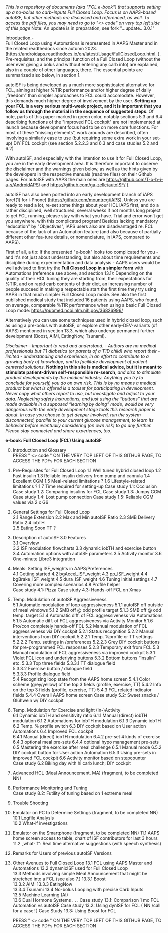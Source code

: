 *This is a repository of documents (aka "FCL e-book") that supports setting up a no-bolus no carb-inputs Full Closed Loop. Focus is on AAPS-based autoISF, but other methods are discussed and referenced, as well.
To access the pdf files, you may need to go to "<> code" on very top left side of this page*   Note: An update is in preparation, see fork "...update...3.0.1"

Introduction.-  
Full Closed Loop using Automations is represented in AAPS Master and in the related readthedocs since autumn 2023. (https://androidaps.readthedocs.io/en/latest/Usage/FullClosedLoop.html. ).
Pre-requisites, and the principal function of a Full Closed Loop (without the user ever giving a bolus and without entering any carb info) are explained, also in a couple of other languages, there.
The essential points are summarized also below, in section 1.

autoISF is being developed as a much more sophisticated alternative for FCL, aiming at higher %TIR performance and/or higher degree of daily „freedom“ than simpler approaches to FCL could accomodate.
However, this demands much higher degree of involvement by the user. **Setting up your FCL is a very serious multi-week project, and it is important that you follow us through the material in the sequence of suggested steps**. Of note, parts of this paper marked in green color, notably sections 5.3 and 6.4 describing functions of the "improved FCL cockpit" are not implemented at launch because development focus had to be on more core functions. For most of these “missing elements”, work arounds are described, often involving a similarly ease to use (but requiring some extra work in your set-up) DIY FCL cockpit (see section 5.2.2.3 and 6.3 and case studies 5.2 and 6.2)

With autoISF, and especially with the intention to use it for Full Closed Loop, you are in the early development area. It is therefore important to observe the disclaimer and the warnings given below, as well as the hints given by the developers in the respective manuals (readme files) on their Github pages. For autoISF with AAPS the main ones are https://github.com/T-o-b-i-a-s/AndroidAPS/ and https://github.com/ga-zelle/autoISF/ ).

autoISF has also been ported into an early development branch of iAPS (oref(1) for i-Phone) (https://github.com/mountrcg/iAPS). Unless you are ready to read a lot, re-set some things about your HCL iAPS first, and do a rather disciplined, well structured, several weeks if not months long project to get FCL running, please stay with what you have. Trial and error won’t get you anywhere, with this complicated program! Besides lacking mandatory "education" by "Objectives", iAPS users also are disadvantaged re. FCL because of the lack of an Automation feature (and also because of partially different other fea-ture details, or nomenclature, in iAPS, compared to AAPS).  

First of all, a tip: If the presented "e-book" looks too complicated for you - and it's not just about understanding, but also about time requirements and discipline during experimentation and data analysis - AAPS users would be well advised to first try the **Full Closed Loop in a simpler form** with Automations (reference see above, and section 13.1): Depending on the quality of their HCL tuning they are starting from, their expectations for %TIR, and on rapid carb contents of their diet, an increasing number of people succeed in making a respectable start the first time they try using AAPS in that much simpler Full Closed Loop mode.
See also the first published medical study that included 16 patients using AAPS, who found, on average, comparable %TIR performance when using a basic Full Closed Loop mode: https://pubmed.ncbi.nlm.nih.gov/36826996/

Alternatively you can use some techniques used in hybrid closed loop, such as using a pre-bolus with autoISF, or explore other early-DEV-variants (of AAPS) mentioned in section 13.3, which also undergo permanent further development (Boost, AIMI, EatingNow, Tsunami). 

*Disclaimer – Important to read and understand. - 
Authors are no medical professionals but T1 diabetics (or parents of a T1D child) who report their -limited - understanding and experience, in an effort to contribute to a growing body of knowledge, and to facilitate development of patient centered solutions.* 
**Nothing in this site is medical advice, but it is meant to stimulate patient-driven self-responsible re-search**, *and also to stimulate product developments by the medical industry. Anything you try to conclude for yourself, you do on own risk. This is by no means a medical product but what is offered is a toolset for participating in development. 
Never copy what others report to use, but investigate and adjust to your data. Neglecting safety instructions, and just using the “buttons” that are made available in a supposed “learning by doing” mode, would be very dangerous with the early development stage tools this research paper is about. 
In case you choose to get deeper involved, run the system disconnected, parallel to your current glucose management, to learn its behavior before eventually considering (on own risk) to go any further. Please stay connected and share experiences, too.*
           
**e-book: Full Closed Loop (FCL) Using autoISF**
          
0. Introduction and  Glossary  
                    PRESS  " <> code  "  ON THE VERY TOP LEFT OF THIS GITHUB PAGE, TO ACCESS THE PDFs FOR EACH SECTION
1. Pre-Requisites for Full Closed Loop 
    1.1  Well tuned hybrid closed loop
    1.2  Fast insulin
    1.3 Reliable insulin delivery from pump and cannula
    1.4 Excellent CGM
    1.5 Meal-related limitations ?
    1.6 Lifestyle-related limitations ?
    1.7 Time required for setting-up
                  Case study 1.1: Occlusion   
                  Case study 1.2: Comparing insulins for FCL 
                  Case study 1.3: Jumpy CGM  
                  Case study 1.4: Lost pump connection
                  Case study 1.5: Reliable CGM values via 2 x G6
2. General Settings for Full Closed Loop  
     2.1  Range Extension 
     2.2  Max and Min autoISF Ratio 
     2.3  SMB Delivery Ratio
     2.4  iobTH   
     2.5  Eating Soon TT ?     
3. Description of autoISF 3.0 Features  
     3.1 Overview      
     3.2 ISF modulation flowcharts
     3.3 dynamic iobTH and exercise button 
     3.4 Automation options with autoISF parameters
     3.5 Activity monitor
     3.6 One-minute Libre3 integration
4.  Meals: Setting ISF_weights in AAPS/Preferences  
     4.1  Getting started
     4.2  bgAccel_ISF_weight 
     4.3  pp_ISF_weight
     4.4  bgBrake_ISF_weight
     4.5  dura_ISF_weight
     4.6  Tuning initial settings
     4.7  Covering more complex scenarios
     4.8  Profile helper  
                Case study 4.1: Pizza
                Case study 4.3: Hands-off FCL on Xmas     
5.  Temp. Modulation of autoISF Aggressiveness  
     5.1  Automatic modulation of loop aggressiveness 
           5.1.1 autoISF off outside of meal windows
           5.1.2 SMB off @ odd profile target
           5.1.3 SMB off @ odd temp. target
           5.1.4 Automatic diff. of FCL aggressiveness via Automations
           5.1.5 Automatic diff. of FCL aggressiveness via Activity Monitor
           5.1.6 Pro/con completely hands-off FCL
     5.2  Manual modulation of FCL aggressiveness via DIY cockpit
           5.2.1 Status recognition
           5.2.2 Manual interventions from DIY cockpit
                5.2.2.1  Temp. %profile or TT settings
                5.2.2.2  Temp. settings in /preferences
                5.2.2.3  Grey DIY cockpit buttons for pre-programmed FCL responses 
          5.2.3 Temporary exit from FCL
     5.3  Manual modulation of FCL aggressiveness via improved cockpit
         5.3.1  Violet FCL icon and underlying buttons 
         5.3.2  Bottom buttons “insulin” etc.
         5.3.3  Top three fields 
               5.3.3.1  TT dialogue field  
                5.3.3.2   Exercise button / dialogue field     
                5.3.3.3   Profile dialogue field   
     5.4  Recognizing loop state from the AAPS home screen
           5.4.1  Color scheme (grey/yellow) of the top 3 fields (profile, exercise, TT) 
           5.4.2  Info on the top 3 fields (profile, exercise, TT) 
           5.4.3  FCL related indicator fields
           5.4.4  Overall AAPS home screen
                  Case study 5.2: Sweet snacks / Glühwein w/ DIY cockpit
6.  Temp. Modulation for Exercise and light (In-)Activity   
       6.1  Dynamic iobTH and sensitivity ratio
            6.1.1 Manual (direct) iobTH modulation
            6.1.2 Automations for iobTH modulation
            6.1.3 Dynamic iobTH
     6.2  Temp. % profile switch
     6.3  DIY cockpit based on User action Automations
     6.4  Improved FCL cockpit  
           6.4.1 Manual (direct) iobTH modulation
           6.4.2 pre-set 4 kinds of exercise  
           6.4.3 optional meal pre-sets
           6.4.4 optional hypo management pre-sets
     6.5 Mastering the exercise after meal challenge
          6.5.1 Manual mode
          6.5.2 DIY cockpit button for User action Automation 
          6.5.3 Using pre-sets in improved FCL cockpit
     6.6  Activity monitor based on stepcounter   
                Case study 6.2 Biking day with hi carb lunch; DIY cockpit   
7. Advanced HCL (Meal Announcement, MA) (fragment, to be completed NN)
8. Performance Monitoring and Tuning   
               Case study 8.2: Futility of tuning based on 1 extreme meal  
9. Trouble Shooting      
10. Emulator on PC to Determine Settings (fragment, to be completed NN)
     10.1  Logfile Analysis              
     10.2  What-if investigations
11. Emulator on the Smartphone (fragment, to be completed NN)
    11.1   AAPS home screen access to table, chart of ISF contributors for last 3 hours
    11.2   „what-if“: Real time alternative suggestions (with speech synthesis)
12. Remarks for Users of previous autoISF Versions  
13. Other Avenues to Full Closed Loop
     13.1 FCL using AAPS Master and Automations 
     13.2  dynamicISF used for Full Closed Loop  
     13.3   Methods involving simple Meal Announcement that might be stretched into a FCL (see also 7.)
             13.3.1  Boost  
             13.3.2  AIMI 
             13.3.3  EatingNow  
             13.3.4  Tsunami 
     13.4  No-bolus Looping with precise Carb Inputs   
     13.5  Machine Learning (AI)  
     13.6 Dual Hormone Systems  .                   .                 .
               Case study 13.1: Comparison 1 mo FCL Automation vs autoISF
               Case study 13.2: Using dynISF for FCL ( NN /call for a case! )
               Case Study 13.3: Using Boost for FCL

    PRESS  " <> code  "  ON THE VERY TOP LEFT OF THIS GITHUB PAGE, TO ACCESS THE PDFs FOR EACH SECTION
    
    

            
